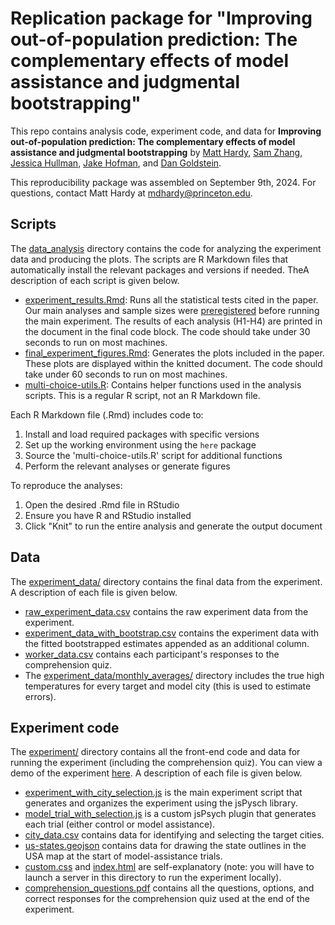 # Replication package for "Improving out-of-population prediction: The complementary effects of model assistance and judgmental bootstrapping"

This repo contains analysis code, experiment code, and data for <b>Improving out-of-population prediction: The complementary effects of model assistance and judgmental bootstrapping</b> by [Matt Hardy](https://matthardy.org/), [Sam Zhang](https://sam.zhang.fyi/), [Jessica Hullman](http://users.eecs.northwestern.edu/~jhullman/), [Jake Hofman](http://jakehofman.com/), and [Dan Goldstein](http://www.dangoldstein.com/).

This reproducibility package was assembled on September 9th, 2024. For questions, contact Matt Hardy at [mdhardy@princeton.edu](mailto:mdhardy@princeton.edu).

## Scripts

The [data_analysis](data_analysis/) directory contains the code for analyzing the experiment data and producing the plots. The scripts are R Markdown files that automatically install the relevant packages and versions if needed. TheA description of each script is given below.
* [experiment_results.Rmd](experiment_results.Rmd): Runs all the statistical tests cited in the paper. Our main analyses and sample sizes were [preregistered](https://aspredicted.org/blind.php?x=36R_4GW) before running the main experiment. The results of each analysis (H1-H4) are printed in the document in the final code block. The code should take under 30 seconds to run on most machines.
* [final_experiment_figures.Rmd](final_experiment_figures.Rmd): Generates the plots included in the paper. These plots are displayed within the knitted document. The code should take under 60 seconds to run on most machines.
* [multi-choice-utils.R](multi-choice-utils.R): Contains helper functions used in the analysis scripts. This is a regular R script, not an R Markdown file.

Each R Markdown file (.Rmd) includes code to:
1. Install and load required packages with specific versions
2. Set up the working environment using the `here` package
3. Source the 'multi-choice-utils.R' script for additional functions
4. Perform the relevant analyses or generate figures

To reproduce the analyses:
1. Open the desired .Rmd file in RStudio
2. Ensure you have R and RStudio installed
3. Click "Knit" to run the entire analysis and generate the output document

## Data

The [experiment_data/](experiment_data/) directory contains the final data from the experiment. A description of each file is given below.
* [raw_experiment_data.csv](experiment_data/raw_experiment_data.csv) contains the raw experiment data from the experiment.
* [experiment_data_with_bootstrap.csv](experiment_data/experiment_data_with_bootstrap.csv) contains the experiment data with the fitted bootstrapped estimates appended as an additional column.
* [worker_data.csv](experiment_data/worker_data.csv) contains each participant's responses to the comprehension quiz.
* The [experiment_data/monthly_averages/](experiment_data/monthly_averages/) directory includes the true high temperatures for every target and model city (this is used to estimate errors).

## Experiment code

The [experiment/](experiment/) directory contains all the front-end code and data for running the experiment (including the comprehension quiz).  You can view a demo of the experiment [here](https://mdahardy.github.io/judgmental-bootstrapping-internal/experiment). A description of each file is given below.
* [experiment_with_city_selection.js](experiment/experiment_with_city_selection.js) is the main experiment script that generates and organizes the experiment using the jsPysch library.
* [model_trial_with_selection.js](experiment/model_trial_with_selection.js) is a custom jsPsych plugin that generates each trial (either control or model assistance).
* [city_data.csv](experiment/city_data.csv) contains data for identifying and selecting the target cities.
* [us-states.geojson](experiment/us-states.geojson) contains data for drawing the state outlines in the USA map at the start of model-assistance trials.
* [custom.css](experiment/custom.css) and [index.html](experiment/index.html) are self-explanatory (note: you will have to launch a server in this directory to run the experiment locally).
* [comprehension_questions.pdf](experiment/comprehension_questions.pdf) contains all the questions, options, and correct responses for the comprehension quiz used at the end of the experiment.